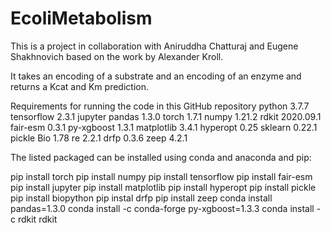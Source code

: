 # EcoliMetabolism

This is a project in collaboration with Aniruddha Chatturaj and Eugene Shakhnovich based on the work by Alexander Kroll.  

It takes an encoding of a substrate and an encoding of an enzyme and returns a Kcat and Km prediction.  


Requirements for running the code in this GitHub repository
python 3.7.7
tensorflow 2.3.1
jupyter
pandas 1.3.0
torch 1.7.1
numpy 1.21.2
rdkit 2020.09.1
fair-esm 0.3.1
py-xgboost 1.3.1
matplotlib 3.4.1
hyperopt 0.25
sklearn 0.22.1
pickle
Bio 1.78
re 2.2.1
drfp 0.3.6
zeep 4.2.1


The listed packaged can be installed using conda and anaconda and pip:


pip install torch
pip install numpy
pip install tensorflow
pip install fair-esm
pip install jupyter
pip install matplotlib
pip install hyperopt
pip install pickle
pip install biopython
pip instal drfp
pip install zeep
conda install pandas=1.3.0
conda install -c conda-forge py-xgboost=1.3.3
conda install -c rdkit rdkit

